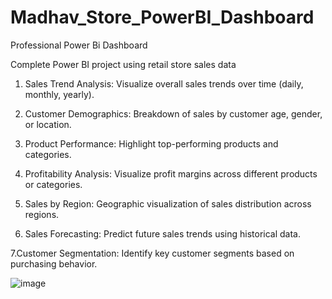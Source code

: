 # Madhav_Store_PowerBI_Dashboard


Professional Power Bi Dashboard

Complete Power BI project using retail store sales data

1. Sales Trend Analysis: Visualize overall sales trends over time (daily, monthly, yearly).

2. Customer Demographics: Breakdown of sales by customer age, gender, or location.

3. Product Performance: Highlight top-performing products and categories.

4. Profitability Analysis: Visualize profit margins across different products or categories.

5. Sales by Region: Geographic visualization of sales distribution across regions.

6. Sales Forecasting: Predict future sales trends using historical data.

7.Customer Segmentation: Identify key customer segments based on purchasing behavior.

![image](https://github.com/user-attachments/assets/30151a74-f143-47a0-aa0e-c41c09f1eadf)


